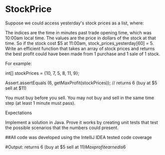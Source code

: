 # StockPrice
Suppose we could access yesterday's stock prices as a list, where:

The indices are the time in minutes past trade opening time, which was 10:00am local time.
The values are the price in dollars of the stock at that time.
So if the stock cost $5 at 11:00am, stock_prices_yesterday[60] = 5.
Write an efficient function that takes an array of stock prices and returns the best profit could have been made from 1 purchase and 1 sale of 1 stock.

For example:

int[] stockPrices = {10, 7, 5, 8, 11, 9};

 

Assert.assertEquals (6, getMaxProfit(stockPrices)); // returns 6 (buy at $5 sell at $11)

 

You must buy before you sell. You may not buy and sell in the same time step (at least 1 minute must pass).

Expectations

Implement a solution in Java.
Prove it works by creating unit tests that test the possible scenarios that the numbers could present.

##All code was developed using the IntelliJ IDEA tested code coverage

#Output:
returns 6 (buy at $5 sell at $11)
Max profit earned is 6$



